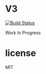 # V3
[![Build Status](https://travis-ci.org/jin5354/v3.svg?branch=master)](https://travis-ci.org/jin5354/v3)

Work In Progress

# license
MIT